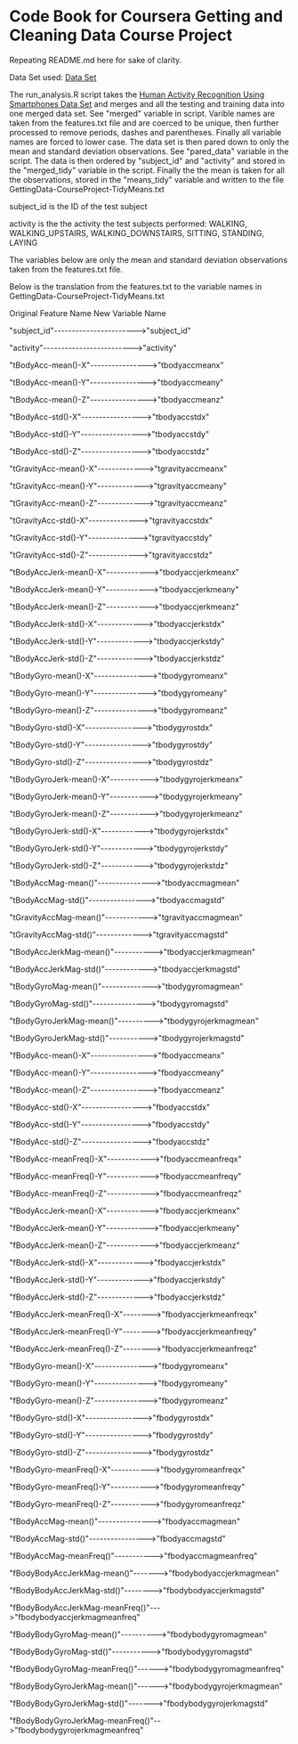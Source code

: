 # Code Book for Coursera Getting and Cleaning Data Course Project


Repeating README.md here for sake of clarity.


Data Set used: [Data Set](https://d396qusza40orc.cloudfront.net/getdata%2Fprojectfiles%2FUCI%20HAR%20Dataset.zip)


The run_analysis.R script takes the [Human Activity Recognition Using Smartphones Data Set](http://archive.ics.uci.edu/ml/datasets/Human+Activity+Recognition+Using+Smartphones) and merges 
and all the testing and training data into one merged data set. See "merged" variable in script. 
Varible names are taken from the features.txt file and are coerced to be unique, then further 
processed to remove periods, dashes and parentheses. Finally all variable names are forced to lower
case. The data set is then pared down to only the mean and standard deviation observations. See 
"pared_data" variable in the script. The data is then ordered by "subject_id" and "activity" and stored in the 
"merged_tidy" variable in the script. Finally the the mean is taken for all the observations, stored in the 
"means_tidy" variable and written to the file GettingData-CourseProject-TidyMeans.txt

subject_id is the ID of the test subject

activity is the the activity the test subjects performed: WALKING, WALKING_UPSTAIRS, WALKING_DOWNSTAIRS, SITTING, STANDING, LAYING

The variables below are only the mean and standard deviation observations taken from the features.txt file.

Below is the translation from the features.txt to the variable names in GettingData-CourseProject-TidyMeans.txt


Original Feature Name 				New Variable Name

"subject_id"----------------------->"subject_id"

"activity"------------------------->"activity"

"tBodyAcc-mean()-X"---------------->"tbodyaccmeanx"

"tBodyAcc-mean()-Y"---------------->"tbodyaccmeany"

"tBodyAcc-mean()-Z"---------------->"tbodyaccmeanz"

"tBodyAcc-std()-X"----------------->"tbodyaccstdx"

"tBodyAcc-std()-Y"----------------->"tbodyaccstdy"

"tBodyAcc-std()-Z"----------------->"tbodyaccstdz"

"tGravityAcc-mean()-X"------------->"tgravityaccmeanx"

"tGravityAcc-mean()-Y"------------->"tgravityaccmeany"

"tGravityAcc-mean()-Z"------------->"tgravityaccmeanz"

"tGravityAcc-std()-X"-------------->"tgravityaccstdx"

"tGravityAcc-std()-Y"-------------->"tgravityaccstdy"

"tGravityAcc-std()-Z"-------------->"tgravityaccstdz"

"tBodyAccJerk-mean()-X"------------>"tbodyaccjerkmeanx"

"tBodyAccJerk-mean()-Y"------------>"tbodyaccjerkmeany"

"tBodyAccJerk-mean()-Z"------------>"tbodyaccjerkmeanz"

"tBodyAccJerk-std()-X"------------->"tbodyaccjerkstdx"

"tBodyAccJerk-std()-Y"------------->"tbodyaccjerkstdy"

"tBodyAccJerk-std()-Z"------------->"tbodyaccjerkstdz"

"tBodyGyro-mean()-X"--------------->"tbodygyromeanx"

"tBodyGyro-mean()-Y"--------------->"tbodygyromeany"

"tBodyGyro-mean()-Z"--------------->"tbodygyromeanz"

"tBodyGyro-std()-X"---------------->"tbodygyrostdx"

"tBodyGyro-std()-Y"---------------->"tbodygyrostdy"

"tBodyGyro-std()-Z"---------------->"tbodygyrostdz"

"tBodyGyroJerk-mean()-X"----------->"tbodygyrojerkmeanx"

"tBodyGyroJerk-mean()-Y"----------->"tbodygyrojerkmeany"

"tBodyGyroJerk-mean()-Z"----------->"tbodygyrojerkmeanz"

"tBodyGyroJerk-std()-X"------------>"tbodygyrojerkstdx"

"tBodyGyroJerk-std()-Y"------------>"tbodygyrojerkstdy"

"tBodyGyroJerk-std()-Z"------------>"tbodygyrojerkstdz"

"tBodyAccMag-mean()"--------------->"tbodyaccmagmean"

"tBodyAccMag-std()"---------------->"tbodyaccmagstd"

"tGravityAccMag-mean()"------------>"tgravityaccmagmean"

"tGravityAccMag-std()"------------->"tgravityaccmagstd"

"tBodyAccJerkMag-mean()"----------->"tbodyaccjerkmagmean"

"tBodyAccJerkMag-std()"------------>"tbodyaccjerkmagstd"

"tBodyGyroMag-mean()"-------------->"tbodygyromagmean"

"tBodyGyroMag-std()"--------------->"tbodygyromagstd"

"tBodyGyroJerkMag-mean()"---------->"tbodygyrojerkmagmean"

"tBodyGyroJerkMag-std()"----------->"tbodygyrojerkmagstd"

"fBodyAcc-mean()-X"---------------->"fbodyaccmeanx"

"fBodyAcc-mean()-Y"---------------->"fbodyaccmeany"

"fBodyAcc-mean()-Z"---------------->"fbodyaccmeanz"

"fBodyAcc-std()-X"----------------->"fbodyaccstdx"

"fBodyAcc-std()-Y"----------------->"fbodyaccstdy"

"fBodyAcc-std()-Z"----------------->"fbodyaccstdz"

"fBodyAcc-meanFreq()-X"------------>"fbodyaccmeanfreqx"

"fBodyAcc-meanFreq()-Y"------------>"fbodyaccmeanfreqy"

"fBodyAcc-meanFreq()-Z"------------>"fbodyaccmeanfreqz"

"fBodyAccJerk-mean()-X"------------>"fbodyaccjerkmeanx"

"fBodyAccJerk-mean()-Y"------------>"fbodyaccjerkmeany"

"fBodyAccJerk-mean()-Z"------------>"fbodyaccjerkmeanz"

"fBodyAccJerk-std()-X"------------->"fbodyaccjerkstdx"

"fBodyAccJerk-std()-Y"------------->"fbodyaccjerkstdy"

"fBodyAccJerk-std()-Z"------------->"fbodyaccjerkstdz"

"fBodyAccJerk-meanFreq()-X"-------->"fbodyaccjerkmeanfreqx"

"fBodyAccJerk-meanFreq()-Y"-------->"fbodyaccjerkmeanfreqy"

"fBodyAccJerk-meanFreq()-Z"-------->"fbodyaccjerkmeanfreqz"

"fBodyGyro-mean()-X"--------------->"fbodygyromeanx"

"fBodyGyro-mean()-Y"--------------->"fbodygyromeany"

"fBodyGyro-mean()-Z"--------------->"fbodygyromeanz"

"fBodyGyro-std()-X"---------------->"fbodygyrostdx"

"fBodyGyro-std()-Y"---------------->"fbodygyrostdy"

"fBodyGyro-std()-Z"---------------->"fbodygyrostdz"

"fBodyGyro-meanFreq()-X"----------->"fbodygyromeanfreqx"

"fBodyGyro-meanFreq()-Y"----------->"fbodygyromeanfreqy"

"fBodyGyro-meanFreq()-Z"----------->"fbodygyromeanfreqz"

"fBodyAccMag-mean()"--------------->"fbodyaccmagmean"

"fBodyAccMag-std()"---------------->"fbodyaccmagstd"

"fBodyAccMag-meanFreq()"----------->"fbodyaccmagmeanfreq"

"fBodyBodyAccJerkMag-mean()"------->"fbodybodyaccjerkmagmean"

"fBodyBodyAccJerkMag-std()"-------->"fbodybodyaccjerkmagstd"

"fBodyBodyAccJerkMag-meanFreq()"--->"fbodybodyaccjerkmagmeanfreq"

"fBodyBodyGyroMag-mean()"---------->"fbodybodygyromagmean"

"fBodyBodyGyroMag-std()"----------->"fbodybodygyromagstd"

"fBodyBodyGyroMag-meanFreq()"------>"fbodybodygyromagmeanfreq"

"fBodyBodyGyroJerkMag-mean()"------>"fbodybodygyrojerkmagmean"

"fBodyBodyGyroJerkMag-std()"------->"fbodybodygyrojerkmagstd"

"fBodyBodyGyroJerkMag-meanFreq()"-->"fbodybodygyrojerkmagmeanfreq"
